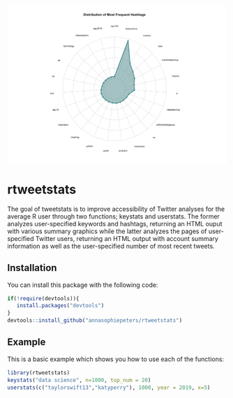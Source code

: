 <img src="radarchart.png">

# rtweetstats

<!-- badges: start -->
<!-- badges: end -->


The goal of tweetstats is to improve accessibility of Twitter analyses
for the average R user through two functions; keystats and userstats. The
former analyzes user-specified keywords and hashtags, returning an HTML
ouput with various summary graphics while the latter analyzes the pages
of user-specified Twitter users, returning an HTML output with account
summary information as well as the user-specified number of most recent
tweets.

## Installation

You can install this package with the following code:

``` r
if(!require(devtools)){
   install.packages("devtools")
}
devtools::install_github("annasophiepeters/rtweetstats")
```

## Example

This is a basic example which shows you how to use each of the functions:

``` r
library(rtweetstats)
keystats("data science", n=1000, top_num = 20)
userstats(c("taylorswift13","katyperry"), 1000, year = 2019, x=5)
```

